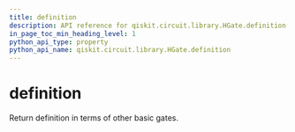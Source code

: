 ```yaml
---
title: definition
description: API reference for qiskit.circuit.library.HGate.definition
in_page_toc_min_heading_level: 1
python_api_type: property
python_api_name: qiskit.circuit.library.HGate.definition
---
```


# definition

Return definition in terms of other basic gates.

